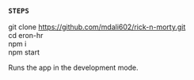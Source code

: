 ### `STEPS`

git clone https://github.com/mdali602/rick-n-morty.git <br />
cd eron-hr <br />
npm i <br />
npm start <br />

Runs the app in the development mode.<br>

